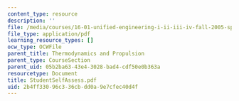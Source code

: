 ```yaml
---
content_type: resource
description: ''
file: /media/courses/16-01-unified-engineering-i-ii-iii-iv-fall-2005-spring-2006/2b4ff33096c336cbdd0a9e7cfec40d4f_StudentSelfAssess.pdf
file_type: application/pdf
learning_resource_types: []
ocw_type: OCWFile
parent_title: Thermodynamics and Propulsion
parent_type: CourseSection
parent_uid: 05b2ba63-43e4-3028-bad4-cdf50e0b363a
resourcetype: Document
title: StudentSelfAssess.pdf
uid: 2b4ff330-96c3-36cb-dd0a-9e7cfec40d4f
---
```

